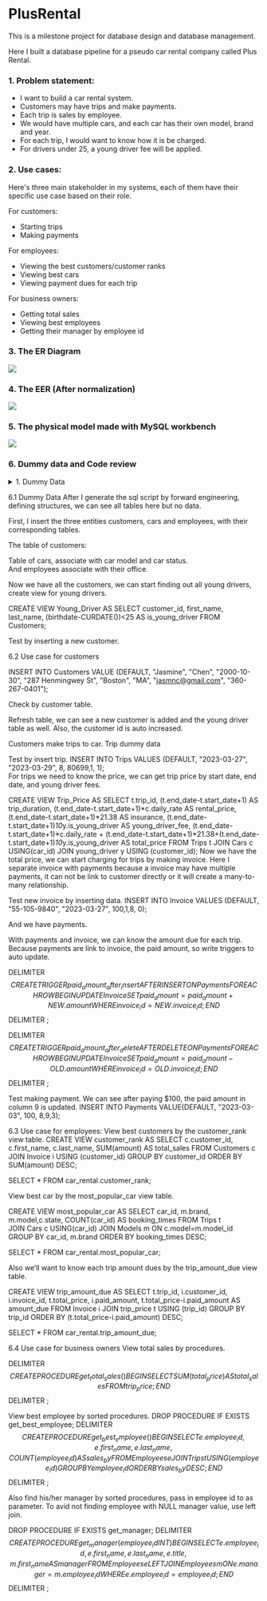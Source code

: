 # PlusRental
This is a milestone project for database design and database management.

Here I built a database pipeline for a pseudo car rental company called Plus Rental.

### 1. Problem statement:
-	I want to build a car rental system.
-	Customers may have trips and make payments.
-	Each trip is sales by employee.
-	We would have multiple cars, and each car has their own model, brand and year.
-	For each trip, I would want to know how it is be charged.
-	For drivers under 25, a young driver fee will be applied.


### 2. Use cases:
Here's three main stakeholder in my systems, each of them have their specific use case based on their role.

For customers:
- Starting trips
- Making payments

For employees:
- Viewing the best customers/customer ranks
- Viewing best cars
- Viewing payment dues for each trip 

For business owners:
- Getting total sales
- Viewing best employees
- Getting their manager by employee id

### 3. The ER Diagram

![](https://github.com/JasmnC/PlusRental/blob/main/images/ER_Diagram.png)


### 4. The EER (After normalization)

![](https://github.com/JasmnC/PlusRental/blob/main/images/EER_Diagram_3NF.png)


### 5. The physical model made with MySQL workbench 
![](https://github.com/JasmnC/PlusRental/blob/main/images/Physical_Model.png) 


### 6. Dummy data and Code review

<details>
  <summary>1. Dummy Data</summary>
  
  After I generate the sql script by forward engineering, defining structures, we can see all tables here but no data.
  
</details>

6.1 Dummy Data
After I generate the sql script by forward engineering, defining structures, we can see all tables here but no data.

 

First, I insert the three entities customers, cars and employees, with their corresponding tables. 
 
The table of customers: 
 

Table of cars, associate with car model and car status.  	  
And employees associate with their office.  

Now we have all the customers, we can start finding out all young drivers, create view for young drivers. 

CREATE VIEW Young_Driver AS
SELECT customer_id, first_name, last_name, (birthdate-CURDATE())<25 AS is_young_driver
FROM Customers;

 

Test by inserting a new customer.

6.2 Use case for customers

INSERT INTO Customers VALUE (DEFAULT, "Jasmine", "Chen", "2000-10-30", "287 Henmingwey St", "Boston", "MA", "jasmnc@gmail.com", "360-267-0401");
 
Check by customer table.
 
Refresh table, we can see a new customer is added and the young driver table as well. Also, the customer id is auto increased. 

Customers make trips to car.
Trip dummy data
 
Test by insert trip.
INSERT INTO Trips VALUES (DEFAULT, "2023-03-27", "2023-03-29", 8, 80699,1, 1);  
For trips we need to know the price, we can get trip price by start date, end date, and young driver fees.

CREATE VIEW Trip_Price AS 
SELECT t.trip_id, (t.end_date-t.start_date+1) AS trip_duration,
(t.end_date-t.start_date+1)*c.daily_rate AS rental_price, 
(t.end_date-t.start_date+1)*21.38 AS insurance, 
(t.end_date-t.start_date+1)*10*y.is_young_driver AS young_driver_fee,
(t.end_date-t.start_date+1)*c.daily_rate + (t.end_date-t.start_date+1)*21.38+(t.end_date-t.start_date+1)*10*y.is_young_driver AS total_price
FROM Trips t
JOIN Cars c USING(car_id)
JOIN young_driver y USING (customer_id); 
Now we have the total price, we can start charging for trips by making invoice. Here I separate invoice with payments because a invoice may have multiple payments, it can not be link to customer directly or it will create a many-to-many relationship.
 

Test new invoice by inserting data.
INSERT INTO Invoice VALUES (DEFAULT, "55-105-9840", "2023-03-27", 100,1,8, 0);  

And we have payments.  

With payments and invoice, we can know the amount due for each trip. Because payments are link to invoice, the paid amount, so write triggers to auto update.

DELIMITER $$
CREATE TRIGGER paid_amount_after_insert
AFTER INSERT ON Payments
    FOR EACH ROW
BEGIN
	UPDATE Invoice
    SET paid_amount = paid_amount + NEW.amount
    WHERE invoice_id = NEW.invoice_id;
END $$
DELIMITER ;

DELIMITER $$
CREATE TRIGGER paid_amount_after_delete
	AFTER DELETE ON Payments
    FOR EACH ROW
BEGIN
	UPDATE Invoice
    SET paid_amount = paid_amount - OLD.amount
    WHERE invoice_id = OLD.invoice_id;
END $$
DELIMITER ;


Test making payment. We can see after paying $100, the paid amount in column 9 is updated.
INSERT INTO Payments VALUE(DEFAULT, "2023-03-03", 100, 8,9,3);
 


6.3 Use case for employees: 
View best customers by the customer_rank view table.
CREATE VIEW customer_rank AS 
SELECT c.customer_id, c.first_name, c.last_name,
		SUM(amount) AS total_sales
FROM Customers c
JOIN Invoice i USING (customer_id)
GROUP BY customer_id 
ORDER BY SUM(amount) DESC;

SELECT * FROM car_rental.customer_rank; 

View best car by the most_popular_car view table.

CREATE VIEW most_popular_car AS 
SELECT car_id, m.brand, m.model,c.state, COUNT(car_id) AS booking_times
FROM Trips t  
JOIN Cars c USING(car_id)
JOIN Models m ON c.model=m.model_id
GROUP BY car_id, m.brand
ORDER BY booking_times DESC;

SELECT * FROM car_rental.most_popular_car;
 

Also we’ll want to know each trip amount dues by the trip_amount_due view table.

CREATE VIEW trip_amount_due AS 
SELECT t.trip_id, i.customer_id, i.invoice_id, t.total_price, i.paid_amount, 
	t.total_price-i.paid_amount AS amount_due
FROM Invoice i
JOIN trip_price t USING (trip_id)
GROUP BY trip_id
ORDER BY (t.total_price-i.paid_amount) DESC;

SELECT * FROM car_rental.trip_amount_due;

 

6.4 Use case for business owners
View total sales by procedures.

DELIMITER $$
CREATE PROCEDURE get_total_sales()
BEGIN
SELECT SUM(total_price) AS total_sales FROM trip_price;
END$$
DELIMITER ;
 

View best employee by sorted procedures.
DROP PROCEDURE IF EXISTS get_best_employee;
DELIMITER $$
CREATE PROCEDURE get_best_employee()
BEGIN
SELECT e.employee_id, e.first_name, e.last_name,
COUNT(employee_id) AS sales_by
FROM Employees e
JOIN Trips t USING(employee_id)
GROUP BY employee_id
ORDER BY sales_by DESC;
END $$
DELIMITER ;

 

Also find his/her manager by sorted procedures, pass in employee id to as parameter. To avid not finding employee with NULL manager value, use left join.

DROP PROCEDURE IF EXISTS get_manager;
DELIMITER $$
CREATE PROCEDURE get_manager(employee_id INT )
BEGIN
SELECT e.employee_id, e.first_name, e.last_name, e.title,
m.first_name AS manager
FROM Employees e
LEFT JOIN Employees m ON e.manager = m.employee_id
WHERE e.employee_id=employee_id;
END $$
DELIMITER ;





  
